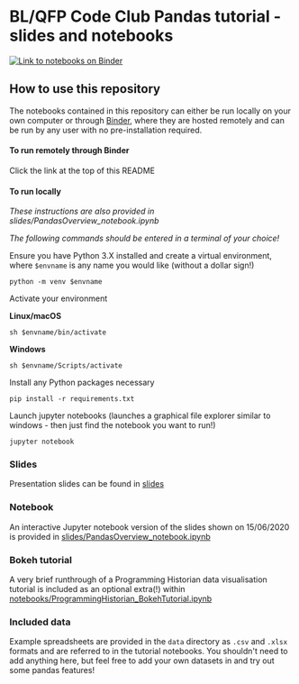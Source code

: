 # BL/QFP Code Club Pandas tutorial - slides and notebooks
[![Link to notebooks on Binder](https://mybinder.org/badge_logo.svg)](https://mybinder.org/v2/gh/harryjmoss/BLPandasTutorial/master)

## How to use this repository
The notebooks contained in this repository can either be run locally on your own computer or through [Binder](https://mybinder.org/), where they are hosted remotely and can be run by any user with no pre-installation required. 

#### To run remotely through Binder 
Click the link at the top of this README

#### To run locally
*These instructions are also provided in slides/PandasOverview_notebook.ipynb*

*The following commands should be entered in a terminal of your choice!*  

Ensure you have Python 3.X installed and create a virtual environment, where `$envname` is any name you would like (without a dollar sign!)
```
python -m venv $envname
```
Activate your environment

**Linux/macOS**
```
sh $envname/bin/activate
```

**Windows**
```
sh $envname/Scripts/activate
```
Install any Python packages necessary
```
pip install -r requirements.txt
```
Launch jupyter notebooks (launches a graphical file explorer similar to windows - then just find the notebook you want to run!)
```
jupyter notebook
```

### Slides
Presentation slides can be found in [slides](slides/)

### Notebook
An interactive Jupyter notebook version of the slides shown on 15/06/2020 is provided in [slides/PandasOverview_notebook.ipynb](slides/PandasOverview_notebook.ipynb)

### Bokeh tutorial
A very brief runthrough of a Programming Historian data visualisation tutorial is included as an optional extra(!) within [notebooks/ProgrammingHistorian_BokehTutorial.ipynb](notebooks/ProgrammingHistorian_BokehTutorial.ipynb)

### Included  data
Example spreadsheets are provided in the `data` directory as `.csv` and `.xlsx` formats and are referred to in the tutorial notebooks. You shouldn't need to add anything here, but feel free to add your own datasets in and try out some pandas features!


